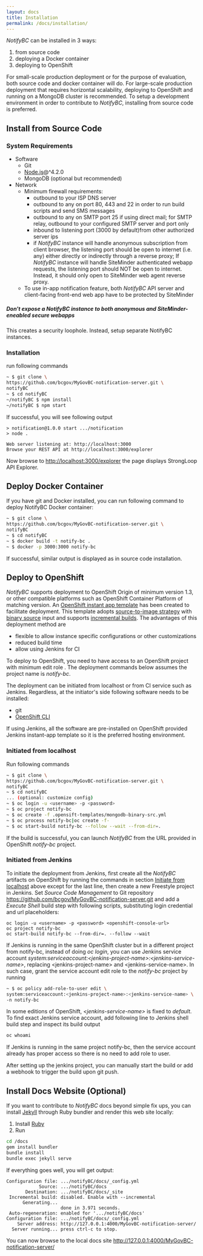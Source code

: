```yaml
---
layout: docs
title: Installation
permalink: /docs/installation/
---
```


*NotifyBC* can be installed in 3 ways:

  1. from source code
  2. deploying a Docker container
  3. deploying to OpenShift

For small-scale production deployment or for the purpose of evaluation, both source code and docker container will do. For large-scale production deployment that requires horizontal scalability, deploying to OpenShift and running on a MongoDB cluster is recommended. To setup a development environment in order to contribute to *NotifyBC*, installing from source code is preferred.

## Install from Source Code

### System Requirements
* Software
  * Git
  * [Node.js](https://nodejs.org)@^4.2.0
  * MongoDB (optional but recommended)
* Network
  * Minimum firewall requirements:
    * outbound to your ISP DNS server
    * outbound to any on port 80, 443 and 22 in order to run build scripts and send SMS messages
    * outbound to any on SMTP port 25 if using direct mail; for SMTP relay, outbound to your configured SMTP server and port only
    * inbound to listening port (3000 by default)from other authorized server ips
    * if *NotifyBC* instance will handle anonymous subscription from client browser, the listening port should be open to internet (i.e. any) either directly or indirectly through a reverse proxy; If *NotifyBC* instance will handle SiteMinder authenticated webapp requests, the listening port should NOT be open to internet. Instead, it should only open to SiteMinder web agent reverse proxy.
  * To use in-app notification feature, both *NotifyBC* API server and client-facing front-end web app have to be protected by SiteMinder
<div class="note warning">
  <h5>Don't expose a NotifyBC instance to both anonymous and SiteMinder-eneabled secure webapps</h5>
  <p>This creates a security loophole. Instead, setup separate NotifyBC instances.</p>
</div>

### Installation
run following commands

```sh
~ $ git clone \
https://github.com/bcgov/MyGovBC-notification-server.git \
notifyBC
~ $ cd notifyBC
~/notifyBC $ npm install
~/notifyBC $ npm start
```

If successful, you will see following output

```
> notification@1.0.0 start .../notification
> node .

Web server listening at: http://localhost:3000
Browse your REST API at http://localhost:3000/explorer
```

Now browse to <a href="http://localhost:3000/explorer" target="_blank">http://localhost:3000/explorer</a> the page displays StrongLoop API Explorer.

## Deploy Docker Container
If you have git and Docker installed, you can run following command to deploy NotifyBC Docker container:

```sh
~ $ git clone \
https://github.com/bcgov/MyGovBC-notification-server.git \
notifyBC
~ $ cd notifyBC
~ $ docker build -t notify-bc .
~ $ docker -p 3000:3000 notify-bc
```

If successful, similar output is displayed as in source code installation.

## Deploy to OpenShift
*NotifyBC* supports deployment to OpenShift Origin of minimum version 1.3, or other compatible platforms such as OpenShift Container Platform of matching version. An [OpenShift instant app template](https://github.com/bcgov/MyGovBC-notification-server/blob/master/.opensift-templates/mongodb-binary-src.yml) has been created to facilitate deployment. This template adopts [source-to-image strategy](https://docs.openshift.org/latest/dev_guide/builds.html#using-secrets-s2i-strategy) with [binary source](https://docs.openshift.org/latest/dev_guide/builds.html#binary-source) input and supports [incremental builds](https://docs.openshift.org/latest/dev_guide/builds.html#incremental-builds). The advantages of this deployment method are

  * flexible to allow instance specific configurations or other customizations
  * reduced build time
  * allow using Jenkins for CI

To deploy to OpenShift, you need to have access to an OpenShift project with minimum edit role . The deployment commands below assumes the project name is *notify-bc*.

The deployment can be initiated from localhost or from CI service such as Jenkins. Regardless, at the initiator's side following software needs to be installed:

  * git
  * [OpenShift CLI](https://docs.openshift.org/latest/cli_reference/index.html)

If using Jenkins, all the software are pre-installed on OpenShift provided Jenkins instant-app template so it is the preferred hosting environment.

### Initiated from localhost
Run following commands

```sh
~ $ git clone \
https://github.com/bcgov/MyGovBC-notification-server.git \
notifyBC
~ $ cd notifyBC
... (optional: customize config)
~ $ oc login -u <username> -p <password>
~ $ oc project notify-bc
~ $ oc create -f .opensift-templates/mongodb-binary-src.yml
~ $ oc process notify-bc|oc create -f-
~ $ oc start-build notify-bc --follow --wait --from-dir=.
```

If the build is successful, you can launch *NotifyBC* from the URL provided in OpenShift *notify-bc* project.

### Initiated from Jenkins

To initiate the deployment from Jenkins, first create all the *NotifyBC* artifacts on OpenShift by running the commands in section [Initiate from localhost](#initiate-from-localhost) above except for the last line, then create a new Freestyle project in Jenkins. Set *Source Code Management* to Git repository https://github.com/bcgov/MyGovBC-notification-server.git and add a *Execute Shell* build step with following scripts, substituting login credential and url placeholders:

```
oc login -u <username> -p <password> <openshift-console-url>
oc project notify-bc
oc start-build notify-bc --from-dir=. --follow --wait
```

If Jenkins is running in the same OpenShift cluster but in a different project from notify-bc, instead of doing *oc login*, you can use Jenkins service account *system:serviceaccount:\<jenkins-project-name\>:\<jenkins-service-name\>*, replacing \<jenkins-project-name\> and \<jenkins-service-name\>. In such case, grant the service account edit role to the *notify-bc* project by running

```sh
~ $ oc policy add-role-to-user edit \
system:serviceaccount:<jenkins-project-name>:<jenkins-service-name> \
-n notify-bc
```

In some editions of OpenShift, *\<jenkins-service-name\>* is fixed to *default*. To find exact Jenkins service account, add following line to Jenkins shell build step and inspect its build output

```sh
oc whoami
```

If Jenkins is running in the same project notify-bc, then the service account already has proper access so there is no need to add role to user.

After setting up the jenkins project, you can manually start the build or add a webhook to trigger the build upon git push.

## Install Docs Website (Optional)
If you want to contribute to *NotifyBC* docs beyond simple fix ups, you can install [Jekyll](https://jekyllrb.com/) through Ruby bundler and render this web site locally:

1. Install [Ruby](https://www.ruby-lang.org/en/documentation/installation/)
2. Run

```sh
cd /docs
gem install bundler
bundle install
bundle exec jekyll serve
```

If everything goes well, you will get output:

```
Configuration file: .../notifyBC/docs/_config.yml
            Source: .../notifyBC/docs
       Destination: .../notifyBC/docs/_site
 Incremental build: disabled. Enable with --incremental
      Generating...
                    done in 3.971 seconds.
 Auto-regeneration: enabled for '.../notifyBC/docs'
Configuration file: .../notifyBC/docs/_config.yml
    Server address: http://127.0.0.1:4000/MyGovBC-notification-server/
  Server running... press ctrl-c to stop.
```

You can now browse to the local docs site <a href="http://127.0.0.1:4000/MyGovBC-notification-server/" target="_blank">http://127.0.0.1:4000/MyGovBC-notification-server/</a>
